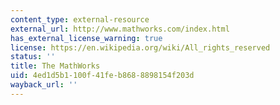 ```yaml
---
content_type: external-resource
external_url: http://www.mathworks.com/index.html
has_external_license_warning: true
license: https://en.wikipedia.org/wiki/All_rights_reserved
status: ''
title: The MathWorks
uid: 4ed1d5b1-100f-41fe-b868-8898154f203d
wayback_url: ''
---
```

